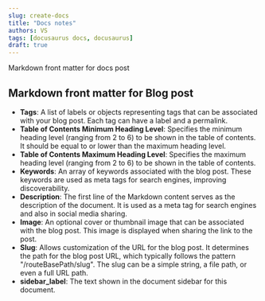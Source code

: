 ```yaml
---
slug: create-docs
title: "Docs notes"
authors: VS
tags: [docusaurus docs, docusaurus]
draft: true
---
```


Markdown front matter for docs post

<!--truncate-->

## Markdown front matter for Blog post

- **Tags**: A list of labels or objects representing tags that can be associated with your blog post. Each tag can have a label and a permalink.
- **Table of Contents Minimum Heading Level**: Specifies the minimum heading level (ranging from 2 to 6) to be shown in the table of contents. It should be equal to or lower than the maximum heading level.
- **Table of Contents Maximum Heading Level**: Specifies the maximum heading level (ranging from 2 to 6) to be shown in the table of contents.
- **Keywords**: An array of keywords associated with the blog post. These keywords are used as meta tags for search engines, improving discoverability.
- **Description**: The first line of the Markdown content serves as the description of the document. It is used as a meta tag for search engines and also in social media sharing.
- **Image**: An optional cover or thumbnail image that can be associated with the blog post. This image is displayed when sharing the link to the post.
- **Slug**: Allows customization of the URL for the blog post. It determines the path for the blog post URL, which typically follows the pattern "/routeBasePath/slug". The slug can be a simple string, a file path, or even a full URL path.
- **sidebar_label**: The text shown in the document sidebar for this document.
